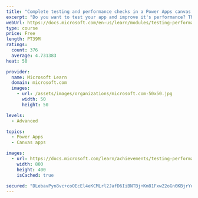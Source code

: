 ```yaml
---
title: "Complete testing and performance checks in a Power Apps canvas app"
excerpt: "Do you want to test your app and improve it's performance? This module will help you understand how to test an app and improve performance."
webUrl: https://docs.microsoft.com/en-us/learn/modules/testing-performance-checks-powerapps/
type: course
price: Free
length: PT39M
ratings:
  count: 376
  average: 4.731383
heat: 50

provider:
  name: Microsoft Learn
  domain: microsoft.com
  images:
    - url: /assets/images/organizations/microsoft.com-50x50.jpg
      width: 50
      height: 50

levels:
  - Advanced

topics:
  - Power Apps
  - Canvas apps

images:
  - url: https://docs.microsoft.com/learn/achievements/testing-performance-checks-social.png
    width: 800
    height: 400
    isCached: true

secured: "DLebavPyn8vc+coOEcEl4eKCMLrl2JafD6IiBNTBj+Km81Fxw22oGn0KBjrYoNOIujhoLhANwyceDMhnONfovWSPFxODHQkWiNTbvdlytSVcnaELeXgHqqFIT8YiuOAN1fZud/DRi3eHwsHqdlzlTLugLqVCToF/PyAt01gYee5dmC4SS6TXEAyWvXUji3x0ZAXWz1XNnqghZDnQe0fGnsd+VWQgjd8bung798JPk3YjvABzKfbzvGLuYLpYi3UX/GbLkqv9MPQituzmDT7rrxTkzPw033oH3m9a1IH7dcvJNQnAxIvUB929LxuwUVggYzkhH9K78P02xtitrjHgDYUwX9raHpSgL+eNA6CcnhV4CyCm4owSvv3E14IMLu+7DBlRkmyeGl+5kEnLflggHieZT9LbkCRKb5CbRvRYw7A=;H8H1Pa+/SaatAyAoMqbr1g=="
---
```


